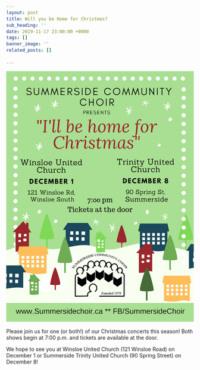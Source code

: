 ```yaml
---
layout: post
title: Will you be Home for Christmas?
sub_heading: ''
date: 2019-11-17 23:00:00 +0000
tags: []
banner_image: ''
related_posts: []

---
```

![](/images/posters/concertposterchristmas2019.jpg)

Please join us for one (or both!) of our Christmas concerts this season! Both shows begin at 7:00 p.m. and tickets are available at the door.

We hope to see you at Winsloe United Church (121 Winsloe Road) on December 1 or Summerside Trinity United Church (90 Spring Street) on December 8!

